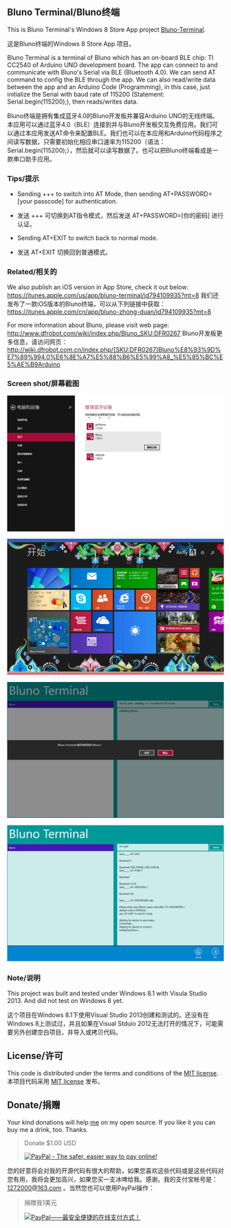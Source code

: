 ## Bluno Terminal/Bluno终端

This is Bluno Terminal's Windows 8 Store App project [Bluno-Terminal](https://github.com/Airfly/Bluno-Terminal).

这是Bluno终端的Windows 8 Store App 项目。

Bluno Terminal is a terminal of Bluno which has an on-board BLE chip: TI CC2540 of Arduino UNO development board. The app can connect to and communicate with Bluno's Serial via BLE (Bluetooth 4.0). We can send AT command to config the BLE through the app. We can also read/write data between the app and an Arduino Code (Programming), in this case, just initialize the Serial with baud rate of 115200 (Statement: Serial.begin(115200);), then reads/writes data.

Bluno终端是拥有集成蓝牙4.0的Bluno开发板并兼容Arduino UNO的无线终端。本应用可以通过蓝牙4.0（BLE）连接到并与Bluno开发板交互免费应用。我们可以通过本应用发送AT命令来配置BLE。我们也可以在本应用和Arduino代码程序之间读写数据，只需要初始化相应串口速率为115200（语法： Serial.begin(115200);），然后就可以读写数据了。也可以把Bluno终端看成是一款串口助手应用。

### Tips/提示

* Sending +++ to switch into AT Mode, then sending AT+PASSWORD=[your passcode] for authentication.
* 发送 +++ 可切换到AT指令模式，然后发送 AT+PASSWORD=[你的密码] 进行认证。

* Sending AT+EXIT to switch back to normal mode.
* 发送 AT+EXIT 切换回到普通模式。

### Related/相关的

We also publish an iOS version in App Store, check it out below:
https://itunes.apple.com/us/app/bluno-terminal/id794109935?mt=8
我们还发布了一款iOS版本的Bluno终端，可以从下列链接中获取：
https://itunes.apple.com/cn/app/bluno-zhong-duan/id794109935?mt=8

For more information about Bluno, please visit web page: http://www.dfrobot.com/wiki/index.php/Bluno_SKU:DFR0267
Bluno开发板更多信息，请访问网页：
http://wiki.dfrobot.com.cn/index.php/(SKU:DFR0267)Bluno%E8%93%9D%E7%89%994.0%E6%8E%A7%E5%88%B6%E5%99%A8_%E5%85%BC%E5%AE%B9Arduino

### Screen shot/屏幕截图

![蓝牙配对](screenshot/1-pair.png "蓝牙配对")

![磁贴](screenshot/2-tile.png "磁贴")

![蓝牙访问许可](screenshot/3-running.png "蓝牙访问许可")

![数据发送及接收](screenshot/4-running.png "数据发送及接收")

### Note/说明

This project was built and tested under Windows 8.1 with Visula Studio 2013. And did not test on Windows 8 yet.

这个项目在Windows 8.1下使用Visual Studio 2013创建和测试的。还没有在Windows 8上测试过，并且如果在Visual Stduio 2012无法打开的情况下，可能需要另外创建空白项目，并导入或拷贝代码。

## License/许可

This code is distributed under the terms and conditions of the [MIT license](LICENSE).
本项目代码采用 [MIT license](LICENSE) 发布。

## Donate/捐赠

Your kind donations will help [me](https://github.com/Airfly) on my open source. If you like it you can buy me a drink, too. Thanks.

>Donate $1.00 USD
>
><a target="_top" href="https://www.paypal.com/cgi-bin/webscr?cmd=_s-xclick&amp;hosted_button_id=5YY6R2LN33SSC"><img src="https://www.paypalobjects.com/en_US/C2/i/btn/btn_buynowCC_LG.gif" border="0" name="submit" alt="PayPal - The safer, easier way to pay online!"></a>

您的好意将会对我的开源代码有很大的帮助，如果您喜欢这些代码或是这些代码对您有用，我将会更加高兴，如果您买一支冰啤给我。感谢。我的支付宝帐号是：[1272000@163.com](http://alipay.com) 。当然您也可以使用PayPal操作：

>捐赠我1美元
>
><a target="_top" href="https://www.paypal.com/cgi-bin/webscr?cmd=_s-xclick&amp;hosted_button_id=3KSDZPY9GCAMW"><img src="https://www.paypalobjects.com/zh_XC/C2/i/btn/btn_buynowCC_LG.gif" border="0" name="submit" alt="PayPal——最安全便捷的在线支付方式！"></a>
